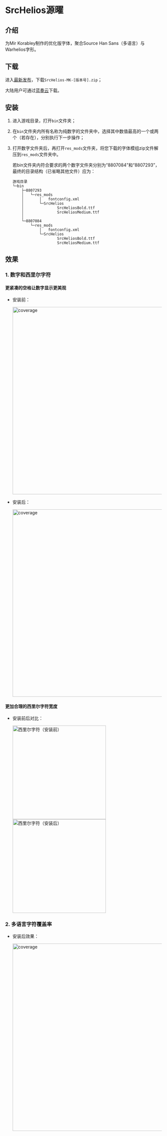 # SrcHelios源曜
## 介绍

为Mir Korabley制作的优化版字体，聚合Source Han Sans（多语言）与Warhelios字形。
## 下载

进入[最新发布](https://github.com/LocalizedKorabli/SrcHelios/releases/latest)，下载`SrcHelios-MK-[版本号].zip`；

大陆用户可通过[蓝奏云](https://tapio.lanzn.com/b0nyjuylc)下载。

## 安装
1. 进入游戏目录，打开`bin`文件夹；
2. 在`bin`文件夹内所有名称为纯数字的文件夹中，选择其中数值最高的一个或两个（若存在），分别执行下一步操作；
3. 打开数字文件夹后，再打开`res_mods`文件夹，将您下载的字体模组zip文件解压到`res_mods`文件夹中。

    若bin文件夹内符合要求的两个数字文件夹分别为“8807084”和“8807293”，最终的目录结构（已省略其他文件）应为：
    ```
    游戏目录
    └─bin
        ├─8807293
        │   └─res_mods
        │       │   fontconfig.xml
        │       └─SrcHelios
        │               SrcHeliosBold.ttf
        │               SrcHeliosMedium.ttf
        │
        └─8807084
            └─res_mods
                │   fontconfig.xml
                └─SrcHelios
                        SrcHeliosBold.ttf
                        SrcHeliosMedium.ttf
    ```
## 效果
### 1. 数字和西里尔字符

#### 更紧凑的空格让数字显示更美观

- 安装前：

    <img width="600" alt="coverage" src="https://github.com/user-attachments/assets/44c4ee06-ba59-4e22-8ee9-e2a41d63898e">

- 安装后：

    <img width="600" alt="coverage" src="https://github.com/user-attachments/assets/8bee8f99-8122-4899-853e-15d8c46b40a8">

#### 更加合理的西里尔字符宽度

- 安装前后对比：

    <div align="left">
    <img src="https://github.com/user-attachments/assets/c8bcbbb0-d87c-4b1f-92a6-cd73d18e0653" alt="西里尔字符（安装前）" width="300" style="margin-right: 10px;">
    <img src="https://github.com/user-attachments/assets/c2dcbe78-3381-44af-b610-cc20a86d240e" alt="西里尔字符（安装后）" width="300" style="margin-right: 10px;">
    </div>


### 2. 多语言字符覆盖率

- 安装后效果：

    <img width="600" alt="coverage" src="https://github.com/user-attachments/assets/98a7eb8b-ade5-4997-94b7-097c40614997">
